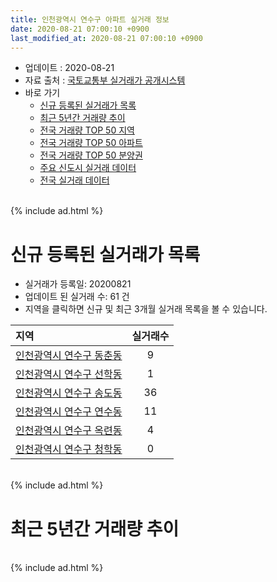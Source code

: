 ```yaml
---
title: 인천광역시 연수구 아파트 실거래 정보
date: 2020-08-21 07:00:10 +0900
last_modified_at: 2020-08-21 07:00:10 +0900
---
```


* 업데이트 : 2020-08-21
* 자료 출처 : [국토교통부 실거래가 공개시스템](http://rt.molit.go.kr)
* 바로 가기
    * [신규 등록된 실거래가 목록](#신규-등록된-실거래가-목록)
    * [최근 5년간 거래량 추이](#최근-5년간-거래량-추이)
    * [전국 거래량 TOP 50 지역](https://inasie.github.io/apt-trade-info/최근-3개월-전국에서-가장-거래가-많이-발생한-지역)
    * [전국 거래량 TOP 50 아파트](https://inasie.github.io/apt-trade-info/최근-3개월-전국에서-가장-거래가-많이-발생한-아파트)
    * [전국 거래량 TOP 50 분양권](https://inasie.github.io/apt-trade-info/최근-3개월-전국에서-가장-거래가-많이-발생한-분양권)
    * [주요 신도시 실거래 데이터](https://inasie.github.io/apt-trade-info/주요-신도시)
    * [전국 실거래 데이터](https://inasie.github.io/apt-trade-info/전국)

<br>
{% include ad.html %}
<br>

# 신규 등록된 실거래가 목록
* 실거래가 등록일: 20200821
* 업데이트 된 실거래 수: 61 건
* 지역을 클릭하면 신규 및 최근 3개월 실거래 목록을 볼 수 있습니다.


|지역|실거래수|
|:---|:---:|
|[인천광역시 연수구 동춘동](https://inasie.github.io/apt-trade-info/인천광역시-연수구-동춘동)|9|
|[인천광역시 연수구 선학동](https://inasie.github.io/apt-trade-info/인천광역시-연수구-선학동)|1|
|[인천광역시 연수구 송도동](https://inasie.github.io/apt-trade-info/인천광역시-연수구-송도동)|36|
|[인천광역시 연수구 연수동](https://inasie.github.io/apt-trade-info/인천광역시-연수구-연수동)|11|
|[인천광역시 연수구 옥련동](https://inasie.github.io/apt-trade-info/인천광역시-연수구-옥련동)|4|
|[인천광역시 연수구 청학동](https://inasie.github.io/apt-trade-info/인천광역시-연수구-청학동)|0|


<br>
{% include ad.html %}
<br>

# 최근 5년간 거래량 추이


<div style="width:100%;">
    <canvas id="deal_progress" height="200"></canvas>
</div>

<script>
new Chart(document.getElementById("deal_progress"), {
    type: 'line',
    data: {
        labels: ['201508','201509','201510','201511','201512','201601','201602','201603','201604','201605','201606','201607','201608','201609','201610','201611','201612','201701','201702','201703','201704','201705','201706','201707','201708','201709','201710','201711','201712','201801','201802','201803','201804','201805','201806','201807','201808','201809','201810','201811','201812','201901','201902','201903','201904','201905','201906','201907','201908','201909','201910','201911','201912','202001','202002','202003','202004','202005','202006','202007','202008'],
        datasets: [{
            label: '매매',
            pointRadius: 1,
            data: [428, 402, 629, 437, 378, 349, 349, 422, 480, 499, 638, 699, 692, 653, 752, 437, 350, 266, 379, 468, 389, 514, 725, 573, 559, 527, 410, 411, 264, 1029, 684, 671, 489, 565, 516, 434, 708, 944, 823, 450, 385, 443, 375, 424, 522, 472, 564, 625, 691, 750, 1518, 1427, 1153, 1067, 2339, 1370, 934, 1360, 1887, 589, 126],
            borderColor: "rgba(255, 201, 14, 1)",
            backgroundColor: "rgba(255, 201, 14, 0.5)",
            fill: false,
            lineTension: 0
        },{
            label: '전월세',
            pointRadius: 1,
            data: [515, 551, 744, 682, 598, 659, 599, 612, 562, 548, 528, 596, 576, 615, 691, 554, 579, 535, 621, 556, 486, 472, 528, 501, 513, 609, 582, 652, 698, 774, 626, 638, 557, 550, 543, 487, 575, 582, 726, 618, 734, 927, 733, 639, 528, 547, 606, 814, 841, 735, 828, 732, 768, 731, 1010, 743, 734, 780, 768, 638, 213],
            borderColor: "rgba(0, 141, 185, 1)",
            backgroundColor: "rgba(0, 141, 185, 0.5)",
            fill: false,
            lineTension: 0
        }
        ]
    },
    options: {
        responsive: true,
        title: {
            display: false
        },
        tooltips: {
            mode: 'index',
            intersect: false
        },
        hover: {
            mode: 'nearest',
            intersect: true
        },
        scales: {
            xAxes: [{
                display: true,
                scaleLabel: {
                    display: true,
                    labelString: '년/월'
                }
            }],
            yAxes: [{
                display: true,
                ticks: {
                    suggestedMin: 0,
                },
                scaleLabel: {
                    display: true,
                    labelString: '실거래 수'
                }
            }]
        }
    }
});

</script>


<br>
{% include ad.html %}
<br>

